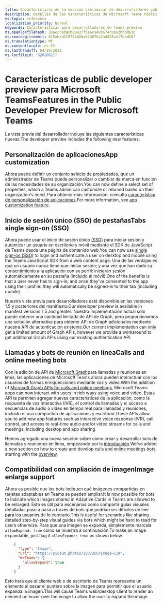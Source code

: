 ```yaml
---
title: Características de la versión preliminar de desarrolladores públicos
description: Detalles de las características de Microsoft Teams Public Developer Preview
ms.topic: reference
localization_priority: Normal
keywords: Características para desarrolladores de teams preview
ms.openlocfilehash: 38acccedacb86437f5e6c949b674c0a62bbbd63c
ms.sourcegitcommit: 825abed2f8784d2bab7407ba7a4455ae17bbd28f
ms.translationtype: MT
ms.contentlocale: es-ES
ms.lasthandoff: 04/26/2021
ms.locfileid: "52020621"
---
```

# <a name="features-in-the-public-developer-preview-for-microsoft-teams"></a><span data-ttu-id="21dba-104">Características de public developer preview para Microsoft Teams</span><span class="sxs-lookup"><span data-stu-id="21dba-104">Features in the Public Developer Preview for Microsoft Teams</span></span>

<span data-ttu-id="21dba-105">La vista previa del desarrollador incluye las siguientes características nuevas:</span><span class="sxs-lookup"><span data-stu-id="21dba-105">The developer preview includes the following new features:</span></span>

## <a name="app-customization"></a><span data-ttu-id="21dba-106">Personalización de aplicaciones</span><span class="sxs-lookup"><span data-stu-id="21dba-106">App customization</span></span>

<span data-ttu-id="21dba-107">Ahora puede definir un conjunto selecto de propiedades, que un administrador de Teams puede personalizar o cambiar de marca en función de las necesidades de su organización.</span><span class="sxs-lookup"><span data-stu-id="21dba-107">You can now define a select set of properties, which a Teams admin can customize or rebrand based on their organization's need.</span></span> <span data-ttu-id="21dba-108">Para obtener más información, consulta [característica de personalización de aplicaciones](~/concepts/design/design-teams-app-overview.md).</span><span class="sxs-lookup"><span data-stu-id="21dba-108">For more information, see [app customization feature](~/concepts/design/design-teams-app-overview.md).</span></span>

## <a name="tabs-single-sign-on-sso"></a><span data-ttu-id="21dba-109">Inicio de sesión único (SSO) de pestañas</span><span class="sxs-lookup"><span data-stu-id="21dba-109">Tabs single sign-on (SSO)</span></span>

<span data-ttu-id="21dba-110">Ahora puede usar el inicio de sesión único [(SSO)](~/tabs/how-to/authentication/auth-aad-sso.md) para iniciar sesión y autenticar un usuario en escritorio y móvil mediante el SDK de JavaScript de Teams desde una página de contenido web.</span><span class="sxs-lookup"><span data-stu-id="21dba-110">You can now use [single sign-on (SSO)](~/tabs/how-to/authentication/auth-aad-sso.md) to login and authenticate a user on desktop and mobile using the Teams JavaScript SDK from a web content page.</span></span> <span data-ttu-id="21dba-111">Una de las ventajas es que un usuario nunca tiene que iniciar sesión; y una vez que han dado su consentimiento a la aplicación con su perfil: iniciarán sesión automáticamente en su pestaña (incluido el móvil).</span><span class="sxs-lookup"><span data-stu-id="21dba-111">One of the benefits is that a user never has to sign-in; and once they've consented to the app using their profile: they will automatically be signed-in to their tab (including mobile).</span></span>

<span data-ttu-id="21dba-112">Nuestra vista previa para desarrolladores está disponible en las versiones 1.5 y posteriores del manifiesto.</span><span class="sxs-lookup"><span data-stu-id="21dba-112">Our developer preview is available in manifest versions 1.5 and greater.</span></span> <span data-ttu-id="21dba-113">Nuestra implementación actual solo puede obtener una cantidad limitada de API de Graph, pero proporcionamos una solución alternativa para obtener API de Graph adicionales mediante nuestra API de autenticación existente.</span><span class="sxs-lookup"><span data-stu-id="21dba-113">Our current implementation can only get a limited amount of Graph APIs, however we provide a workaround to get additional Graph APIs using our existing authentication API.</span></span>

## <a name="calls-and-online-meeting-bots"></a><span data-ttu-id="21dba-114">Llamadas y bots de reunión en línea</span><span class="sxs-lookup"><span data-stu-id="21dba-114">Calls and online meeting bots</span></span>

<span data-ttu-id="21dba-115">Con la adición de API de [Microsoft Graph](/graph/api/resources/communications-api-overview?view=graph-rest-beta&preserve-view=true)para llamadas y reuniones en línea, las aplicaciones de Microsoft Teams ahora pueden interactuar con los usuarios de formas enriquecciones mediante voz y vídeo.</span><span class="sxs-lookup"><span data-stu-id="21dba-115">With the addition of [Microsoft Graph APIs for calls and online meetings](/graph/api/resources/communications-api-overview?view=graph-rest-beta&preserve-view=true), Microsoft Teams apps can now interact with users in rich ways using voice and video.</span></span> <span data-ttu-id="21dba-116">Estas API te permiten agregar nuevas características de la aplicación, como la respuesta de voz interactiva (IVR), el control de llamadas y el acceso a secuencias de audio o vídeo en tiempo real para llamadas y reuniones, incluido el uso compartido de aplicaciones y escritorio.</span><span class="sxs-lookup"><span data-stu-id="21dba-116">These APIs allow you to add new app features such as interactive voice response (IVR), call control, and access to real-time audio and/or video streams for calls and meetings, including desktop and app sharing.</span></span>

<span data-ttu-id="21dba-117">Hemos agregado una nueva sección sobre cómo crear y desarrollar bots de llamadas y reuniones en línea, empezando por la [introducción](~/bots/calls-and-meetings/calls-meetings-bots-overview.md).</span><span class="sxs-lookup"><span data-stu-id="21dba-117">We've added a new section on how to create and develop calls and online meetings bots, starting with the [overview](~/bots/calls-and-meetings/calls-meetings-bots-overview.md).</span></span>


## <a name="image-enlarge-support"></a><span data-ttu-id="21dba-118">Compatibilidad con ampliación de imagen</span><span class="sxs-lookup"><span data-stu-id="21dba-118">Image enlarge support</span></span>

<span data-ttu-id="21dba-119">Ahora es posible que los bots indiquen qué imágenes compartidas en tarjetas adaptables en Teams se pueden ampliar.</span><span class="sxs-lookup"><span data-stu-id="21dba-119">It is now possible for bots to indicate which images shared in Adaptive Cards in Teams are allowed to be enlarged.</span></span> <span data-ttu-id="21dba-120">Esto es útil para escenarios como compartir guías visuales detalladas paso a paso a través de bots que podrían ser difíciles de leer para los usuarios de lo contrario.</span><span class="sxs-lookup"><span data-stu-id="21dba-120">This is useful for scenarios like sharing detailed step-by-step visual guides via bots which might be hard to read for users otherwise.</span></span> <span data-ttu-id="21dba-121">Para que una imagen se expanda, simplemente marcala `allowExpand: true` como se muestra a continuación.</span><span class="sxs-lookup"><span data-stu-id="21dba-121">To make an image expandable, just flag it `allowExpand: true` as shown below.</span></span>

```json
    {
      "type": "Image",
      "url": "https://picsum.photos/200/200?image=110",
      "msTeams": {
        "allowExpand": true
      }
    }
```
<span data-ttu-id="21dba-122">Esto hará que el cliente web o de escritorio de Teams represente un elemento al pasar el puntero sobre la imagen para permitir que el usuario expanda la imagen.</span><span class="sxs-lookup"><span data-stu-id="21dba-122">This will cause Teams web/desktop client to render an element on hover over the image to allow the user to expand the image.</span></span>

